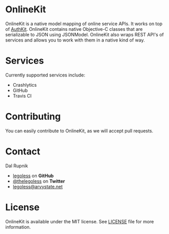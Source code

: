 OnlineKit
=========

OnlineKit is a native model mapping of online service APIs. It works on top of [AuthKit](https://github.com/legoless/AuthKit). OnlineKit contains native Objective-C classes that are serializable to JSON using JSONModel. OnlineKit also wraps REST API's of services and allows you to work with them in a native kind of way.

# Services

Currently supported services include:
- Crashlytics
- GitHub
- Travis CI

# Contributing

You can easily contribute to OnlineKit, as we will accept pull requests.

Contact
======

Dal Rupnik

- [legoless](https://github.com/legoless) on **GitHub**
- [@thelegoless](https://twitter.com/thelegoless) on **Twitter**
- [legoless@arvystate.net](mailto:legoless@arvystate.net)

License
======

OnlineKit is available under the MIT license. See [LICENSE](https://github.com/Legoless/OnlineKit/blob/master/LICENSE) file for more information.
